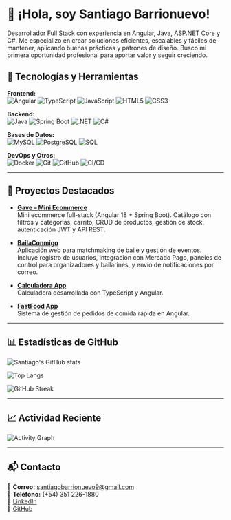 # 👋 ¡Hola, soy Santiago Barrionuevo!

Desarrollador Full Stack con experiencia en Angular, Java, ASP.NET Core y C#. Me especializo en crear soluciones eficientes, escalables y fáciles de mantener, aplicando buenas prácticas y patrones de diseño. Busco mi primera oportunidad profesional para aportar valor y seguir creciendo.  


## 🚀 Tecnologías y Herramientas  

**Frontend:**  
![Angular](https://img.shields.io/badge/Angular-DD0031?logo=angular&logoColor=white) 
![TypeScript](https://img.shields.io/badge/TypeScript-3178C6?logo=typescript&logoColor=white) 
![JavaScript](https://img.shields.io/badge/JavaScript-F7DF1E?logo=javascript&logoColor=black) 
![HTML5](https://img.shields.io/badge/HTML5-E34F26?logo=html5&logoColor=white) 
![CSS3](https://img.shields.io/badge/CSS3-1572B6?logo=css3&logoColor=white)  

**Backend:**  
![Java](https://img.shields.io/badge/Java-007396?logo=java&logoColor=white) 
![Spring Boot](https://img.shields.io/badge/Spring%20Boot-6DB33F?logo=springboot&logoColor=white) 
![.NET](https://img.shields.io/badge/.NET-512BD4?logo=dotnet&logoColor=white) 
![C#](https://img.shields.io/badge/C%23-239120?logo=csharp&logoColor=white)  

**Bases de Datos:**  
![MySQL](https://img.shields.io/badge/MySQL-4479A1?logo=mysql&logoColor=white) 
![PostgreSQL](https://img.shields.io/badge/PostgreSQL-336791?logo=postgresql&logoColor=white) 
![SQL](https://img.shields.io/badge/SQL-000000?logo=databricks&logoColor=white)  

**DevOps y Otros:**  
![Docker](https://img.shields.io/badge/Docker-2496ED?logo=docker&logoColor=white) 
![Git](https://img.shields.io/badge/Git-F05032?logo=git&logoColor=white) 
![GitHub](https://img.shields.io/badge/GitHub-181717?logo=github&logoColor=white) 
![CI/CD](https://img.shields.io/badge/CI%2FCD-000000?logo=githubactions&logoColor=white)  

---

## 📌 Proyectos Destacados  

- **[Gave – Mini Ecommerce](https://github.com/santiagobarrionuevo9/Gave)**  
  Mini ecommerce full-stack (Angular 18 + Spring Boot). Catálogo con filtros y categorías, carrito, CRUD de productos, gestión de stock, autenticación JWT y API REST.

- **[BailaConmigo](https://github.com/santiagobarrionuevo9/BailaConmigo_app)**  
  Aplicación web para matchmaking de baile y gestión de eventos. Incluye registro de usuarios, integración con Mercado Pago, paneles de control para organizadores y bailarines, y envío de notificaciones por correo.  

- **[Calculadora App](https://github.com/santiagobarrionuevo9/Calculadora-app)**  
  Calculadora desarrollada con TypeScript y Angular.  

- **[FastFood App](https://github.com/santiagobarrionuevo9/FastFood-app)**  
  Sistema de gestión de pedidos de comida rápida en Angular.  

---

## 📊 Estadísticas de GitHub  

![Santiago's GitHub stats](https://github-readme-stats.vercel.app/api?username=santiagobarrionuevo9&show_icons=true&theme=radical&count_private=true)  

![Top Langs](https://github-readme-stats.vercel.app/api/top-langs/?username=santiagobarrionuevo9&layout=compact&theme=radical)  

![GitHub Streak](https://streak-stats.demolab.com/?user=santiagobarrionuevo9&theme=radical)  

---

## 📈 Actividad Reciente  

![Activity Graph](https://github-readme-activity-graph.vercel.app/graph?username=santiagobarrionuevo9&theme=github-compact)  

---

## 📬 Contacto  

📧 **Correo:** santiagobarrionuevo9@gmail.com  
📱 **Teléfono:** (+54) 351 226-1880  
🔗 [LinkedIn](https://www.linkedin.com/in/santiago-barrionuevo-4a1390241/)  
🔗 [GitHub](https://github.com/santiagobarrionuevo9)  







